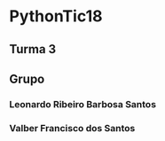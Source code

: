 # PythonTic18

## Turma 3
## Grupo

### Leonardo Ribeiro Barbosa Santos ###
### Valber Francisco dos Santos
 
